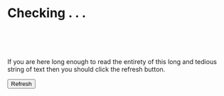<h1 id="fileserverstatus">Checking . . .</h1>
<br><br><br>
<p>If you are here long enough to read the entirety of this long and tedious string of text then you should click the refresh button.</p>
<button type="button" name='Refresh' onClick="window.location='https://lunartiger.github.io/fs-up?'+(new Date().getTime())">Refresh</button>
<script type='text/javascript'>
	function isSiteOnline(url,callback) {
		// try to load favicon
		var timer = setTimeout(function(){
			// timeout after 5 seconds
			callback(false);
		},5000)
		//specify image
		var img = document.createElement("img");
		img.onload = function() {
			clearTimeout(timer);
			callback(true);
		}
		//reset timer
		img.onerror = function() {
			clearTimeout(timer);
			callback(false);
		}
		// add timestamp to bust the cache
		img.src = url+"/favicon.ico?"+(new Date().getTime());
	}
	isSiteOnline("http://lunar.zapto.org",function(result){
		if(result) {
			document.getElementById('fileserverstatus').innerHTML = "Success, boi bye.";
			window.location='http://lunar.zapto.org';
		}
		else {
			document.getElementById('fileserverstatus').innerHTML = "Failed, but I got a backup, boi bye.";
			window.location='/fs-mirror';
		}
	})
</script>